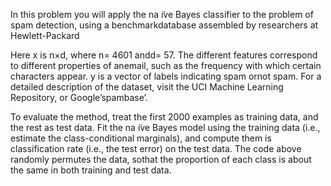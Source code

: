 In this problem you will apply the na ̈ıve Bayes classifier to the problem of spam detection, using a benchmarkdatabase assembled by researchers at Hewlett-Packard

Here x is n×d, where n= 4601 andd= 57.  The different features correspond to different properties of anemail, such as the frequency with which certain characters appear. y is a vector of labels indicating spam ornot spam.  For a detailed description of the dataset, visit the UCI Machine Learning Repository, or Google’spambase’.

To evaluate the method, treat the first 2000 examples as training data, and the rest as test data.  Fit the na ̈ıve Bayes model using the training data (i.e., estimate the class-conditional marginals), and compute them is classification rate (i.e., the test error) on the test data.  The code above randomly permutes the data, sothat the proportion of each class is about the same in both training and test data.

